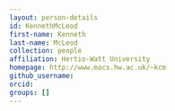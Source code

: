```yaml
---
layout: person-details
id: KennethMcLeod
first-name: Kenneth
last-name: McLeod
collection: people
affiliation: Hertio-Watt University
homepage: http://www.macs.hw.ac.uk/~kcm
github_username:
orcid:
groups: []
---
```

